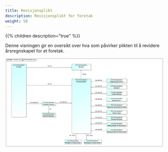 ```yaml
---
title: Revisjonsplikt
description: Revisjonsplikt for foretak
weight: 50
---
```


{{% children description="true" %}}

Denne visningen gir en oversikt over hva som påvirker plikten til å revidere årsregnskapet for et foretak.

![RevisjonspliktFR](https://github.com/brreg/informasjonsmodeller/blob/main/foretaksregisteret/forretningsobjektmodeller/Revisjonsplikt.jpg?raw=true)


